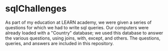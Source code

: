# sqlChallenges

As part of my education at LEARN academy, we were given a series of questions for which we had to write sql queries. Our computers were already loaded with a "Country" database; we used this database to answer the various questions, using joins, with, except, and others.  The questions, queries, and answers are included in this repository.

